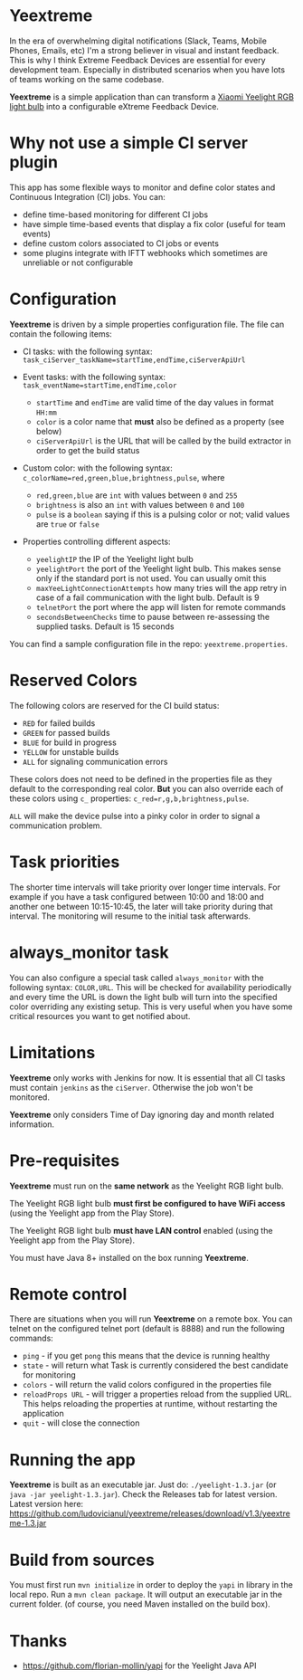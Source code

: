 # Yeextreme #
In the era of overwhelming digital notifications (Slack, Teams, Mobile Phones, Emails, etc) I'm a strong believer in visual and instant feedback.
This is why I think Extreme Feedback Devices are essential for every development team. Especially in distributed scenarios when you have lots of teams working on the same codebase.

**Yeextreme** is a simple application than can transform a [Xiaomi Yeelight RGB light bulb](https://www.yeelight.com/en_US/product/wifi-led-c) into a configurable eXtreme Feedback Device.

# Why not use a simple CI server plugin #
This app has some flexible ways to monitor and define color states and Continuous Integration (CI) jobs. You can:

- define time-based monitoring for different CI jobs
- have simple time-based events that display a fix color (useful for team events)
- define custom colors associated to CI jobs or events
- some plugins integrate with IFTT webhooks which sometimes are unreliable or not configurable

# Configuration #
**Yeextreme** is driven by a simple properties configuration file. The file can contain the following items:

- CI tasks: with the following syntax: ```task_ciServer_taskName=startTime,endTime,ciServerApiUrl```
- Event tasks: with the following syntax: ```task_eventName=startTime,endTime,color```
    - ```startTime``` and ```endTime``` are valid time of the day values in format ```HH:mm```
    - ```color``` is a color name that **must** also be defined as a property (see below)
    - ```ciServerApiUrl``` is the URL that will be called by the build extractor in order to get the build status
- Custom color: with the following syntax: ```c_colorName=red,green,blue,brightness,pulse```, where
    - ```red,green,blue``` are ```int``` with values between ```0``` and ```255```
    - ```brightness``` is also an ```int``` with values between ```0``` and ```100```
    - ```pulse``` is a ```boolean``` saying if this is a pulsing color or not; valid values are ```true``` or ```false```
    
- Properties controlling different aspects:
    - ```yeelightIP``` the IP of the Yeelight light bulb
    - ```yeelightPort``` the port of the Yeelight light bulb. This makes sense only if the standard port is not used. You can usually omit this
    - ```maxYeeLightConnectionAttempts``` how many tries will the app retry in case of a fail communication with the light bulb. Default is 9
    - ```telnetPort``` the port where the app will listen for remote commands
    - ```secondsBetweenChecks``` time to pause between re-assessing the supplied tasks. Default is 15 seconds
    
You can find a sample configuration file in the repo: ```yeextreme.properties```.

# Reserved Colors #
The following colors are reserved for the CI build status:
- ```RED``` for failed builds
- ```GREEN``` for passed builds
- ```BLUE``` for build in progress
- ````YELLOW```` for unstable builds
- ```ALL``` for signaling communication errors

These colors does not need to be defined in the properties file as they default to the corresponding real color.
**But** you can also override each of these colors using ```c_``` properties: ```c_red=r,g,b,brightness,pulse```.

```ALL``` will make the device pulse into a pinky color in order to signal a communication problem.

# Task priorities #
The shorter time intervals will take priority over longer time intervals. 
For example if you have a task configured between 10:00 and 18:00 and another one between 10:15-10:45, the later will take priority during that interval.
The monitoring will resume to the initial task afterwards.

# always_monitor task #
You can also configure a special task called ```always_monitor``` with the following syntax: ```COLOR,URL```. 
This will be checked for availability periodically and every time the URL is down the light bulb will turn into the specified color overriding any existing setup.
This is very useful when you have some critical resources you want to get notified about.

# Limitations #
**Yeextreme** only works with Jenkins for now. It is essential that all CI tasks must contain ```jenkins``` as the ```ciServer```.
Otherwise the job won't be monitored.

**Yeextreme** only considers Time of Day ignoring day and month related information.

# Pre-requisites #
**Yeextreme** must run on the **same network** as the Yeelight RGB light bulb. 

The Yeelight RGB light bulb **must first be configured to have WiFi access** (using the Yeelight app from the Play Store).

The Yeelight RGB light bulb **must have LAN control** enabled (using the Yeelight app from the Play Store).

You must have Java 8+ installed on the box running **Yeextreme**.

# Remote control #
There are situations when you will run **Yeextreme** on a remote box. You can telnet on the configured telnet port (default is 8888) and run the following commands:

- ```ping``` - if you get ```pong``` this means that the device is running healthy
- ```state``` - will return what Task is currently considered the best candidate for monitoring
- ```colors``` - will return the valid colors configured in the properties file
- ```reloadProps URL``` - will trigger a properties reload from the supplied URL. This helps reloading the properties at runtime, without restarting the application
- ```quit``` - will close the connection

# Running the app ##
**Yeextreme** is built as an executable jar. Just do: ```./yeelight-1.3.jar``` (or ```java -jar yeelight-1.3.jar```).
Check the Releases tab for latest version. Latest version here: https://github.com/ludovicianul/yeextreme/releases/download/v1.3/yeextreme-1.3.jar


# Build from sources #
You must first run ```mvn initialize``` in order to deploy the ```yapi``` in library in the local repo.
Run a ```mvn clean package```. It will output an executable jar in the current folder. (of course, you need Maven installed on the build box).

# Thanks #
- https://github.com/florian-mollin/yapi for the Yeelight Java API
